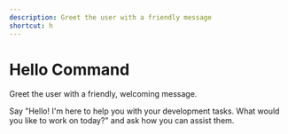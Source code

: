 ```yaml
---
description: Greet the user with a friendly message
shortcut: h
---
```


# Hello Command

Greet the user with a friendly, welcoming message.

Say "Hello! I'm here to help you with your development tasks. What would you like to work on today?" and ask how you can assist them.
